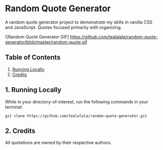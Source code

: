# Random Quote Generator
A random quote generator project to demonstrate my skills in vanilla CSS and JavaScript. Quotes focused primarily with organizing.

![Random Quote Generator GIF] https://github.com/tealalala/random-quote-generator/blob/master/random-quote.gif

## Table of Contents
1. [Running Locally](#1-running-locally)
2. [Credits](#2-credits)

## 1. Running Locally
While in your directory-of-interest, run the following commands in your terminal:

```
git clone https://github.com/tealalala/random-quote-generator.git
```

## 2. Credits
All quotations are owned by their respective authors.
